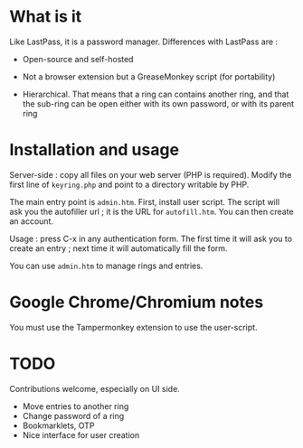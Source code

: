# What is it

Like LastPass, it is a password manager. Differences with LastPass are :

* Open-source and self-hosted

* Not a browser extension but a GreaseMonkey script (for portability)

* Hierarchical. That means that a ring can contains another ring, and
that the sub-ring can be open either with its own password, or with its
parent ring

# Installation and usage

Server-side : copy all files on your web server (PHP is required). Modify
the first line of `keyring.php` and point to a directory writable by PHP.

The main entry point is `admin.htm`. First, install user script. The
script will ask you the autofiller url ; it is the URL for
`autofill.htm`. You can then create an account.

Usage : press C-x in any authentication form. The first time it will ask
you to create an entry ; next time it will automatically fill the form.

You can use `admin.htm` to manage rings and entries.

# Google Chrome/Chromium notes

You must use the Tampermonkey extension to use the user-script.

# TODO

Contributions welcome, especially on UI side.

* Move entries to another ring
* Change password of a ring
* Bookmarklets, OTP
* Nice interface for user creation

